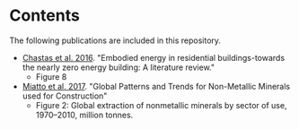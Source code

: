 # Contents

The following publications are included in this repository.

- [Chastas et al. 2016](Chastas2016/Chastas2016.md). "Embodied energy in residential buildings-towards the nearly zero energy building: A literature review."
  - Figure 8
- [Miatto et al. 2017](Miatto2017/Miatto2017.md). "Global Patterns and Trends for Non-Metallic Minerals used for Construction"
  - Figure 2: Global extraction of nonmetallic minerals by sector of use, 1970–2010, million tonnes.



